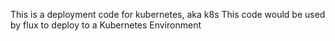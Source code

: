 This is a deployment code for kubernetes, aka k8s
This code would be used by flux to deploy to a Kubernetes Environment 
